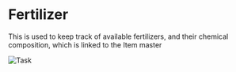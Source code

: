 # Fertilizer

This is used to keep track of available fertilizers, and their chemical composition, which is linked to the Item master

<img class="screenshot" alt="Task" src="/docs/assets/img/agriculture/diseases_and_fertilizer/fertilizer.png">